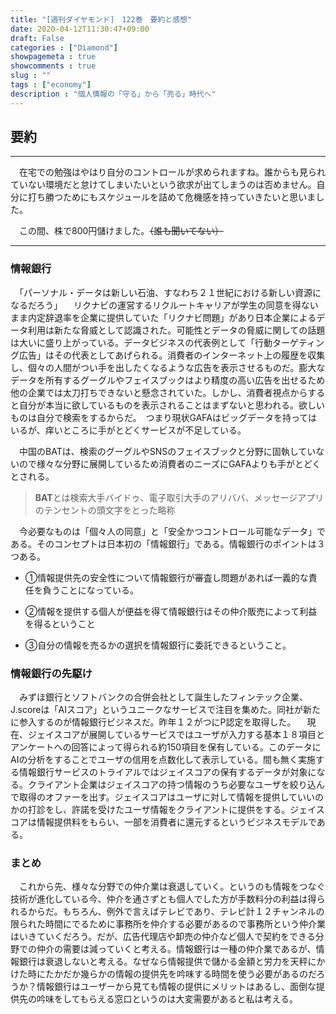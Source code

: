 ```yaml
---
title: "[週刊ダイヤモンド]　122巻　要約と感想"
date: 2020-04-12T11:30:47+09:00
draft: False
categories : ["Diamond"]
showpagemeta : true
showcomments : true
slug : ""
tags : ["economy"]
description : "個人情報の「守る」から「売る」時代へ"
---
```


## **要約**

***

　在宅での勉強はやはり自分のコントロールが求められますね。誰からも見られていない環境だと怠けてしまいたいという欲求が出てしまうのは否めません。自分に打ち勝つためにもスケジュールを詰めて危機感を持っていきたいと思いました。

　この間、株で800円儲けました。~~（誰も聞いてない）~~

***

### **情報銀行**

　「パーソナル・データは新しい石油、すなわち２１世紀における新しい資源になるだろう」
　リクナビの運営するリクルートキャリアが学生の同意を得ないまま内定辞退率を企業に提供していた「リクナビ問題」があり日本企業によるデータ利用は新たな脅威として認識された。可能性とデータの脅威に関しての話題は大いに盛り上がっている。データビジネスの代表例として「行動ターゲティング広告」はその代表としてあげられる。消費者のインターネット上の履歴を収集し、個々の人間がつい手を出したくなるような広告を表示させるものだ。膨大なデータを所有するグーグルやフェイスブックはより精度の高い広告を出せるため他の企業では太刀打ちできないと懸念されていた。しかし、消費者視点からすると自分が本当に欲しているものを表示されることはまずないと思われる。欲しいものは自分で検索をするからだ。　つまり現状GAFAはビッグデータを持ってはいるが、痒いところに手がとどくサービスが不足している。

　中国のBATは、検索のグーグルやSNSのフェイスブックと分野に固執していないので様々な分野に展開しているため消費者のニーズにGAFAよりも手がとどくとされる。
>**BAT**とは検索大手バイドゥ、電子取引大手のアリババ、メッセージアプリのテンセントの頭文字をとった略称

　今必要なものは「個々人の同意」と「安全かつコントロール可能なデータ」である。そのコンセプトは日本初の「情報銀行」である。情報銀行のポイントは３つある。

* ①情報提供先の安全性について情報銀行が審査し問題があれば一義的な責任を負うことになっている。

* ②情報を提供する個人が便益を得て情報銀行はその仲介販売によって利益を得るということ

* ③自分の情報を売るかの選択を情報銀行に委託できるということ。


### **情報銀行の先駆け**

　みずほ銀行とソフトバンクの合併会社として誕生したフィンテック企業、J.scoreは「AIスコア」というユニークなサービスで注目を集めた。同社が新たに参入するのが情報銀行ビジネスだ。昨年１２がつにP認定を取得した。
　現在、ジェイスコアが展開しているサービスではユーザが入力する基本１８項目とアンケートへの回答によって得られる約150項目を保有している。このデータにAIの分析をすることでユーザの信用を点数化して表示している。間も無く実施する情報銀行サービスのトライアルではジェイスコアの保有するデータが対象になる。クライアント企業はジェイスコアの持つ情報のうち必要なユーザを絞り込んで取得のオファーを出す。ジェイスコアはユーザに対して情報を提供していいのかの打診をし、許諾を受けたユーザ情報をクライアントに提供をする。ジェイスコアは情報提供料をもらい、一部を消費者に還元するというビジネスモデルである。


### **まとめ**

　これから先、様々な分野での仲介業は衰退していく。というのも情報をつなぐ技術が進化している今、仲介を通さずとも個人でした方が手数料分の利益は得られるからだ。もちろん、例外で言えばテレビであり、テレビ計１２チャンネルの限られた時間にでるために事務所を仲介する必要があるので事務所という仲介業はいきていくだろう。だが、広告代理店や卸売の仲介など個人で契約をできる分野での仲介の需要は減っていくと考える。情報銀行は一種の仲介業であるが、情報銀行は衰退しないと考える。なぜなら情報提供で儲かる金額と労力を天秤にかけた時にたかだか幾らかの情報の提供先を吟味する時間を使う必要があるのだろうか？情報銀行はユーザーから見ても情報の提供にメリットはあるし、面倒な提供先の吟味をしてもらえる窓口というのは大変需要があると私は考える。
